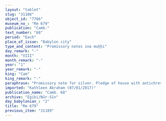 ```yaml
---
layout: "tablet"
slug: "31186"
object_id: "7766"
museum_no_: "Rm 679"
publication: "Camb."
text_number: "68"
period: "Each"
place_of_issue: "Babylon city"
type_and_content: "Promissory notes ina muẖẖi"
day_remark: "-"
month: "VIII"
month_remark: "-"
year: "1"
year_remark: "-"
king: "Cam"
king_remark: "-"
paraphrase: "Promissory note for silver. Pledge of house with antichresis.<br /> <strong>B<sub>1</sub></strong> and his wife (<strong><sup>f</sup>B<sub>2</sub></strong>) owe 2 minas of silver to <strong>A</strong>, slave of <strong>C</strong>. The payment is secured by the pledge of the debtors&rsquo; house in the Hubur-street, next to the houses of <strong>D</strong> and <strong>E</strong>. According to the current document, the house will serve as antichretic pledge for the silver debt. Thus, the creditor should not pay rent for the house to the debtors because the rent meant to cover the interest which is fixed at 12 shekels of silver per mina on a yearly basis. No other creditor shall exercise any rights over the debtors until <strong>A</strong> has received the full repayment of his debt, namely, 2 minas of silver. The two debtors assume warranty for each other and the one who has silver available at the due date will pay. The document concludes by poining out that debt has accrued interest since the 2<sup>nd</sup> of Arahsamna (VIII) (i.e., the previous day). Witnesses.<br /> <br /> <strong>A </strong>= Nergal-rēṣūa, slave of <strong>C</strong>; <strong>B<sub>1 </sub></strong>= Bēl-tuta&scaron;lim/Andahar; <strong><sup>f</sup>B<sub>2 </sub></strong>= <sup>f</sup>&Scaron;ini-banȃ/Ninlil-zēru-tabni, wife of <strong>B<sub>1</sub></strong>; <strong>C </strong>= Itti-Marduk-balāṭu/Nab&ucirc;-ahhē-iddin//Egibi;<strong> D </strong>= Nādin/Hanunu; <strong>E </strong>= [P]N/Nab&ucirc;-ahhē-iddin/P[N]."
imported: "Kathleen Abraham (07/01/2017)"
publication_name: "Camb. 68"
archive: "Egibi/Nūr-Sîn"
day_babylonian_: "2"
title: "Rm 679"
previous_item: "31189"
---
```

